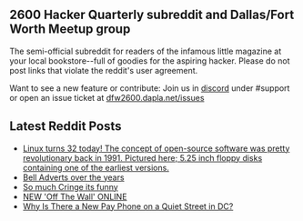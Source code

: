 ## 2600 Hacker Quarterly subreddit and Dallas/Fort Worth Meetup group
The semi-official subreddit for readers of the infamous little magazine at your local bookstore--full of goodies for the aspiring hacker. Please do not post links that violate the reddit's user agreement.

Want to see a new feature or contribute: 
Join us in [discord](https://dfw2600.dapla.net/chat) under #support or open an issue ticket at [dfw2600.dapla.net/issues](https://dfw2600.dapla.net/issues)

## Latest Reddit Posts
<!-- BLOG-POST-LIST:START -->
- [Linux turns 32 today! The concept of open-source software was pretty revolutionary back in 1991. Pictured here; 5.25 inch floppy disks containing one of the earliest versions.](https://www.reddit.com/r/2600/comments/16l3e19/linux_turns_32_today_the_concept_of_opensource/)
- [Bell Adverts over the years](https://www.reddit.com/r/2600/comments/16kbbk2/bell_adverts_over_the_years/)
- [So much Cringe its funny](https://www.reddit.com/r/2600/comments/16j9vs9/so_much_cringe_its_funny/)
- [NEW 'Off The Wall' ONLINE](https://2600.com/wall/12-09-2023)
- [Why Is There a New Pay Phone on a Quiet Street in DC?](https://www.reddit.com/r/2600/comments/16efy82/why_is_there_a_new_pay_phone_on_a_quiet_street_in/)
<!-- BLOG-POST-LIST:END -->
